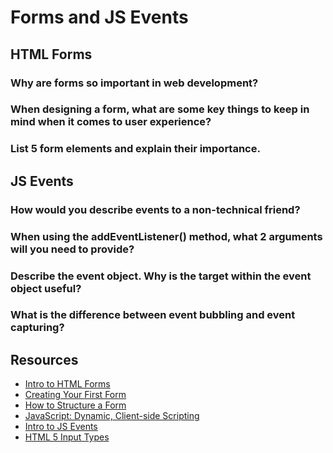 # Forms and JS Events 

## HTML Forms

### Why are forms so important in web development?

### When designing a form, what are some key things to keep in mind when it comes to user experience?

### List 5 form elements and explain their importance.


## JS Events

### How would you describe events to a non-technical friend?

### When using the addEventListener() method, what 2 arguments will you need to provide?

### Describe the event object. Why is the target within the event object useful?

### What is the difference between event bubbling and event capturing?

## Resources

- [Intro to HTML Forms](https://developer.mozilla.org/en-US/docs/Learn/Forms)<br>
- [Creating Your First Form](https://developer.mozilla.org/en-US/docs/Learn/Forms/Your_first_form)<br>
- [How to Structure a Form](https://developer.mozilla.org/en-US/docs/Learn/Forms/How_to_structure_a_web_form)<br>
- [JavaScript: Dynamic, Client-side Scripting](https://developer.mozilla.org/en-US/docs/Learn/JavaScript)<br>
- [Intro to JS Events](https://developer.mozilla.org/en-US/docs/Learn/JavaScript/Building_blocks/Events)<br>
- [HTML 5 Input Types](https://developer.mozilla.org/en-US/docs/Learn/Forms/HTML5_input_types)<br>
